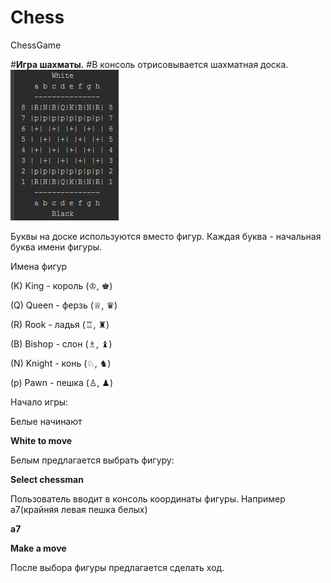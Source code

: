 # Chess
ChessGame

#**Игра шахматы.**
#В консоль отрисовывается шахматная доска. 
![Chess](https://github.com/IgorJavaSchool/Chess/blob/master/2016-07-17_171914.png)

Буквы на доске используются вместо фигур. Каждая буква - начальная буква имени фигуры.

Имена фигур

(K) King   - король (♔, ♚)

(Q) Queen  - ферзь  (♕, ♛)

(R) Rook   - ладья  (♖, ♜)

(B) Bishop - слон   (♗, ♝)

(N) Knight - конь   (♘, ♞)

(p) Pawn   - пешка  (♙, ♟)

Начало игры: 

Белые начинают

**White to move**

Белым предлагается выбрать фигуру:

**Select chessman**

Пользователь вводит в консоль координаты фигуры. Например а7(крайняя левая пешка белых)

**a7**

**Make a move**

После выбора фигуры предлагается сделать ход.

